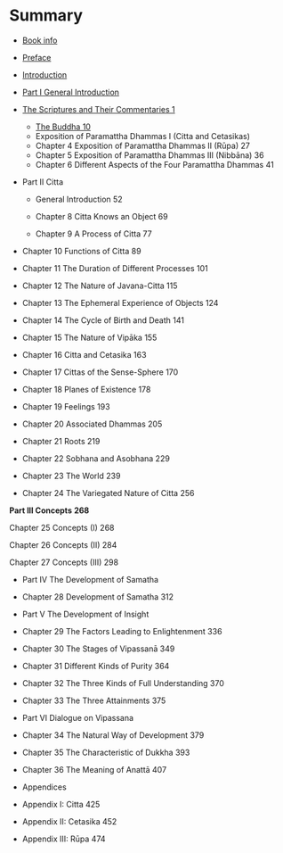 # Summary

* [Book info](README.md)
* [Preface](preface.md)
* [Introduction](introduction.md)
* [Part I General Introduction](part_1.md)
* [The Scriptures and Their Commentaries 1](the_scriptures_and_their_commentaries_1.md)
    * [The Buddha 10](chapter_2_the_buddha_10.md)
    * Exposition of Paramattha Dhammas I (Citta and Cetasikas)
    * Chapter 4 Exposition of Paramattha Dhammas II (Rūpa) 27
    * Chapter 5 Exposition of Paramattha Dhammas III (Nibbāna) 36
    * Chapter 6 Different Aspects of the Four Paramattha Dhammas 41

* Part II Citta

    * General Introduction 52

    * Chapter 8 Citta Knows an Object 69

    * Chapter 9 A Process of Citta 77

* Chapter 10 Functions of Citta 89

* Chapter 11 The Duration of Different Processes 101

* Chapter 12 The Nature of Javana-Citta 115

* Chapter 13 The Ephemeral Experience of Objects 124

* Chapter 14 The Cycle of Birth and Death 141

* Chapter 15 The Nature of Vipāka 155

* Chapter 16 Citta and Cetasika 163

* Chapter 17 Cittas of the Sense-Sphere 170

* Chapter 18 Planes of Existence 178

* Chapter 19 Feelings 193

* Chapter 20 Associated Dhammas 205

* Chapter 21 Roots 219

* Chapter 22 Sobhana and Asobhana 229

* Chapter 23 The World 239

* Chapter 24 The Variegated Nature of Citta 256



**Part III Concepts** **268**

Chapter 25 Concepts (I) 268

Chapter 26 Concepts (II) 284

Chapter 27 Concepts (III) 298



* Part IV The Development of Samatha

* Chapter 28 Development of Samatha 312



* Part V The Development of Insight

* Chapter 29 The Factors Leading to Enlightenment 336

* Chapter 30 The Stages of Vipassanā 349

* Chapter 31 Different Kinds of Purity 364

* Chapter 32 The Three Kinds of Full Understanding 370

* Chapter 33 The Three Attainments 375

* Part VI Dialogue on Vipassana

* Chapter 34 The Natural Way of Development 379

* Chapter 35 The Characteristic of Dukkha 393

* Chapter 36 The Meaning of Anattā 407



* Appendices

* Appendix I: Citta 425

* Appendix II: Cetasika 452

* Appendix III: Rūpa 474

